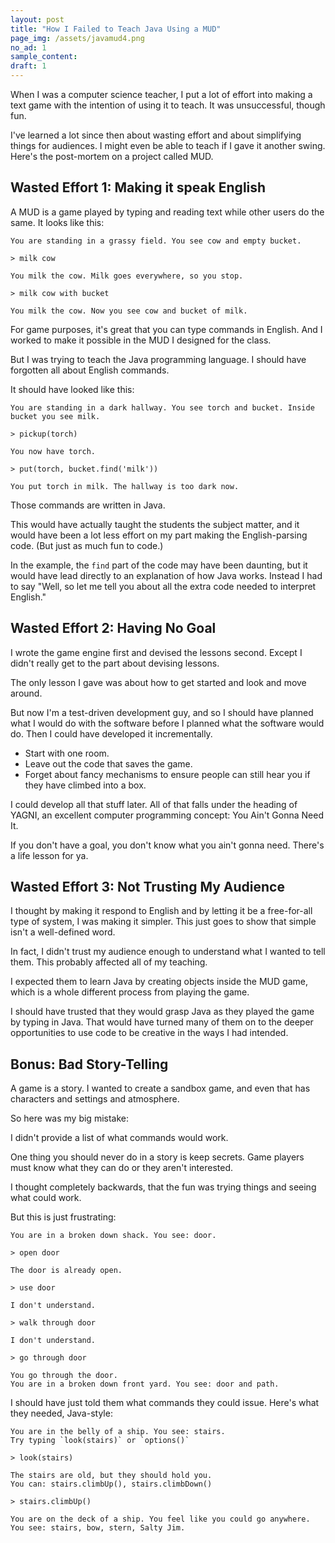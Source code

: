 ```yaml
---
layout: post
title: "How I Failed to Teach Java Using a MUD"
page_img: /assets/javamud4.png
no_ad: 1
sample_content:
draft: 1
---
```


When I was a computer science teacher, I put a lot of effort into making a text game with the intention of using it to teach. It was unsuccessful, though fun.

I've learned a lot since then about wasting effort and about simplifying things for audiences. I might even be able to teach if I gave it another swing. Here's the post-mortem on a project called MUD.

## Wasted Effort 1: Making it speak English

A MUD is a game played by typing and reading text while other users do the same. It looks like this:

```
You are standing in a grassy field. You see cow and empty bucket.

> milk cow

You milk the cow. Milk goes everywhere, so you stop.

> milk cow with bucket

You milk the cow. Now you see cow and bucket of milk.
```

For game purposes, it's great that you can type commands in English. And I worked to make it possible in the MUD I designed for the class.

But I was trying to teach the Java programming language. I should have forgotten all about English commands.

It should have looked like this:

```
You are standing in a dark hallway. You see torch and bucket. Inside
bucket you see milk.

> pickup(torch)

You now have torch.

> put(torch, bucket.find('milk'))

You put torch in milk. The hallway is too dark now.
```

Those commands are written in Java.

This would have actually taught the students the subject matter, and it would have been a lot less effort on my part making the English-parsing code. (But just as much fun to code.)

In the example, the `find` part of the code may have been daunting, but it would have lead directly to an explanation of how Java works. Instead I had to say "Well, so let me tell you about all the extra code needed to interpret English."

## Wasted Effort 2: Having No Goal

I wrote the game engine first and devised the lessons second. Except I didn't really get to the part about devising lessons.

The only lesson I gave was about how to get started and look and move around.

But now I'm a test-driven development guy, and so I should have planned what I would do with the software before I planned what the software would do. Then I could have developed it incrementally.
 * Start with one room.
 * Leave out the code that saves the game.
 * Forget about fancy mechanisms to ensure people can still hear you if they have climbed into a box.

I could develop all that stuff later. All of that falls under the heading of YAGNI, an excellent computer programming concept: You Ain't Gonna Need It.

If you don't have a goal, you don't know what you ain't gonna need. There's a life lesson for ya.

## Wasted Effort 3: Not Trusting My Audience

I thought by making it respond to English and by letting it be a free-for-all type of system, I was making it simpler. This just goes to show that simple isn't a well-defined word.

In fact, I didn't trust my audience enough to understand what I wanted to tell them. This probably affected all of my teaching.

I expected them to learn Java by creating objects inside the MUD game, which is a whole different process from playing the game.

I should have trusted that they would grasp Java as they played the game by typing in Java. That would have turned many of them on to the deeper opportunities to use code to be creative in the ways I had intended.

## Bonus: Bad Story-Telling

A game is a story. I wanted to create a sandbox game, and even that has characters and settings and atmosphere.

So here was my big mistake:

I didn't provide a list of what commands would work.

One thing you should never do in a story is keep secrets. Game players must know what they can do or they aren't interested.

I thought completely backwards, that the fun was trying things and seeing what could work.

But this is just frustrating:

```
You are in a broken down shack. You see: door.

> open door

The door is already open.

> use door

I don't understand.

> walk through door

I don't understand.

> go through door

You go through the door.
You are in a broken down front yard. You see: door and path.
```

I should have just told them what commands they could issue. Here's what they needed, Java-style:
```
You are in the belly of a ship. You see: stairs.
Try typing `look(stairs)` or `options()`

> look(stairs)

The stairs are old, but they should hold you.
You can: stairs.climbUp(), stairs.climbDown()

> stairs.climbUp()

You are on the deck of a ship. You feel like you could go anywhere.
You see: stairs, bow, stern, Salty Jim.
```
